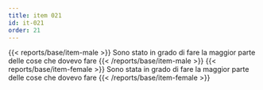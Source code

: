 ```yaml
---
title: item 021
id: it-021
order: 21
---
```

{{< reports/base/item-male >}}
  Sono stato in grado di fare la maggior parte delle cose che dovevo fare
{{< /reports/base/item-male >}}
{{< reports/base/item-female >}}
  Sono stata in grado di fare la maggior parte delle cose che dovevo fare
{{< /reports/base/item-female >}}